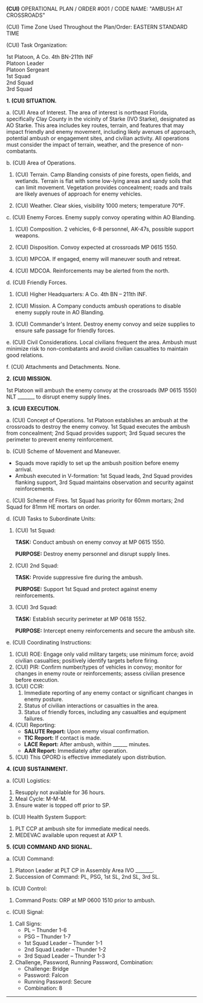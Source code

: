 **(CUI)** OPERATIONAL PLAN / ORDER #001 / CODE NAME: "AMBUSH AT CROSSROADS"

(CUI) Time Zone Used Throughout the Plan/Order: EASTERN STANDARD TIME

(CUI) Task Organization:

1st Platoon, A Co. 4th BN-211th INF  
Platoon Leader  
Platoon Sergeant  
1st Squad  
2nd Squad  
3rd Squad

**1. (CUI) SITUATION.**

a. (CUI) Area of Interest. The area of interest is northeast Florida, specifically Clay County in the vicinity of Starke (IVO Starke), designated as AO Starke. This area includes key routes, terrain, and features that may impact friendly and enemy movement, including likely avenues of approach, potential ambush or engagement sites, and civilian activity. All operations must consider the impact of terrain, weather, and the presence of non-combatants.

b. (CUI) Area of Operations.

1. (CUI) Terrain. Camp Blanding consists of pine forests, open fields, and wetlands. Terrain is flat with some low-lying areas and sandy soils that can limit movement. Vegetation provides concealment; roads and trails are likely avenues of approach for enemy vehicles.

2. (CUI) Weather. Clear skies, visibility 1000 meters; temperature 70°F.

c. (CUI) Enemy Forces. Enemy supply convoy operating within AO Blanding.

1. (CUI) Composition. 2 vehicles, 6-8 personnel, AK-47s, possible support weapons.

2. (CUI) Disposition. Convoy expected at crossroads MP 0615 1550.

3. (CUI) MPCOA. If engaged, enemy will maneuver south and retreat.

4. (CUI) MDCOA. Reinforcements may be alerted from the north.

d. (CUI) Friendly Forces.

1. (CUI) Higher Headquarters: A Co. 4th BN – 211th INF.

2. (CUI) Mission. A Company conducts ambush operations to disable enemy supply route in AO Blanding.

3. (CUI) Commander's Intent. Destroy enemy convoy and seize supplies to ensure safe passage for friendly forces.

e. (CUI) Civil Considerations. Local civilians frequent the area. Ambush must minimize risk to non-combatants and avoid civilian casualties to maintain good relations.

f. (CUI) Attachments and Detachments. None.

**2. (CUI) MISSION.**

1st Platoon will ambush the enemy convoy at the crossroads (MP 0615 1550) NLT _______ to disrupt enemy supply lines.

**3. (CUI) EXECUTION.**

a. (CUI) Concept of Operations. 1st Platoon establishes an ambush at the crossroads to destroy the enemy convoy. 1st Squad executes the ambush from concealment; 2nd Squad provides support; 3rd Squad secures the perimeter to prevent enemy reinforcement.

b. (CUI) Scheme of Movement and Maneuver.

- Squads move rapidly to set up the ambush position before enemy arrival.
- Ambush executed in V-formation: 1st Squad leads, 2nd Squad provides flanking support, 3rd Squad maintains observation and security against reinforcements.

c. (CUI) Scheme of Fires. 1st Squad has priority for 60mm mortars; 2nd Squad for 81mm HE mortars on order.

d. (CUI) Tasks to Subordinate Units:

1. (CUI) 1st Squad:

   **TASK:** Conduct ambush on enemy convoy at MP 0615 1550.

   **PURPOSE:** Destroy enemy personnel and disrupt supply lines.

2. (CUI) 2nd Squad:

   **TASK:** Provide suppressive fire during the ambush.

   **PURPOSE:** Support 1st Squad and protect against enemy reinforcements.

3. (CUI) 3rd Squad:

   **TASK:** Establish security perimeter at MP 0618 1552.

   **PURPOSE:** Intercept enemy reinforcements and secure the ambush site.

e. (CUI) Coordinating Instructions:

1. (CUI) ROE: Engage only valid military targets; use minimum force; avoid civilian casualties; positively identify targets before firing.
2. (CUI) PIR: Confirm number/types of vehicles in convoy; monitor for changes in enemy route or reinforcements; assess civilian presence before execution.
3. (CUI) CCIR: 
   1. Immediate reporting of any enemy contact or significant changes in enemy posture.
   2. Status of civilian interactions or casualties in the area.
   3. Status of friendly forces, including any casualties and equipment failures.
4. (CUI) Reporting:
   - **SALUTE Report:** Upon enemy visual confirmation.
   - **TIC Report:** If contact is made.
   - **LACE Report:** After ambush, within ______ minutes.
   - **AAR Report:** Immediately after operation.
5. (CUI) This OPORD is effective immediately upon distribution.

**4. (CUI) SUSTAINMENT.**

a. (CUI) Logistics:

1. Resupply not available for 36 hours.
2. Meal Cycle: M-M-M.
3. Ensure water is topped off prior to SP.

b. (CUI) Health System Support:

1. PLT CCP at ambush site for immediate medical needs.
2. MEDEVAC available upon request at AXP 1.

**5. (CUI) COMMAND AND SIGNAL.**

a. (CUI) Command:

1. Platoon Leader at PLT CP in Assembly Area IVO _______.
2. Succession of Command: PL, PSG, 1st SL, 2nd SL, 3rd SL.

b. (CUI) Control:

1. Command Posts: ORP at MP 0600 1510 prior to ambush.

c. (CUI) Signal:

1. Call Signs:
   - PL – Thunder 1-6
   - PSG – Thunder 1-7
   - 1st Squad Leader – Thunder 1-1
   - 2nd Squad Leader – Thunder 1-2
   - 3rd Squad Leader – Thunder 1-3
2. Challenge, Password, Running Password, Combination:
   - Challenge: Bridge
   - Password: Falcon
   - Running Password: Secure
   - Combination: 8

---